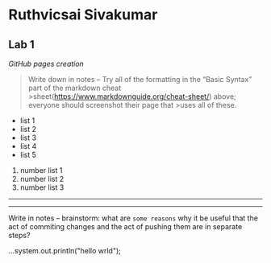 # Ruthvicsai Sivakumar
## Lab 1

*GitHub pages creation*

>Write down in notes – Try all of the formatting in the “Basic Syntax” part of the markdown cheat >sheet(https://www.markdownguide.org/cheat-sheet/) above; everyone should screenshot their page that >uses all of these.

* list 1
* list 2
* list 3
* list 4
* list 5

1. number list 1
2. number list 2
3. number list 3

---

***

Write in notes – brainstorm: what are `some reasons` why it be useful that the act of commiting changes and the act of pushing them are in separate steps?


...system.out.println("hello wrld");
